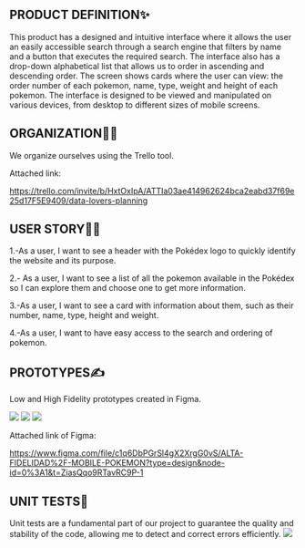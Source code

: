 
  
## PRODUCT DEFINITION✨

This product has a designed and intuitive interface where it allows the user an easily accessible search through a search engine that filters by name and a button that executes the required search.
The interface also has a drop-down alphabetical list that allows us to order in ascending and descending order.
The screen shows cards where the user can view: the order number of each pokemon, name, type, weight and height of each pokemon.
The interface is designed to be viewed and manipulated on various devices, from desktop to different sizes of mobile screens.


##  ORGANIZATION👩‍💻

We organize ourselves using the Trello tool.

Attached link:

https://trello.com/invite/b/HxtOxIpA/ATTIa03ae414962624bca2eabd37f69e25d17F5E9409/data-lovers-planning



## USER STORY🕵️‍♀️

1.-As a user, I want to see a header with the Pokédex logo to quickly identify the website and its purpose.

2.- As a user, I want to see a list of all the pokemon available in the Pokédex so I can explore them and choose one to get more information.

3.-As a user, I want to see a card with information about them, such as their number, name, type, height and weight.

4.-As a user, I want to have easy access to the search and ordering of pokemon.


## PROTOTYPES✍️

Low and High Fidelity prototypes created in Figma.

<img src= "img/Prototipo de baja.jpg">

<img src= "img/Prototipo de alta fidelidad.jpg">

<img src = "img/Prototipo mobile">

Attached link of Figma:

https://www.figma.com/file/c1q6DbPGrSl4gX2XrgG0vS/ALTA-FIDELIDAD%2F-MOBILE-POKEMON?type=design&node-id=0%3A1&t=ZiasQqo9RTavRC9P-1

 
## UNIT TESTS🧾

Unit tests are a fundamental part of our project to guarantee the quality and stability of the code, allowing me to detect and correct errors efficiently.
<img src= "img/TESTEO.png">





